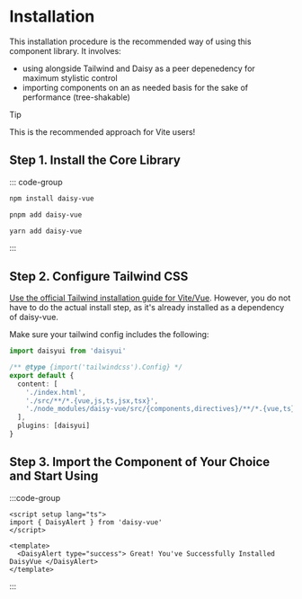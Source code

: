 # Installation

This installation procedure is the recommended way of using this component library. It involves:

- using alongside Tailwind and Daisy as a peer depenedency for maximum stylistic control
- importing components on an as needed basis for the sake of performance (tree-shakable)

> [!TIP]
> This is the recommended approach for Vite users!

## Step 1. Install the Core Library

::: code-group

```bash [npm]
npm install daisy-vue
```

```bash [pnpm]
pnpm add daisy-vue
```

```bash [yarn]
yarn add daisy-vue
```

:::

## Step 2. Configure Tailwind CSS

[Use the official Tailwind installation guide for Vite/Vue](https://tailwindcss.com/docs/guides/vite#vue). However, you do not have to do the actual install step, as it's already installed as a dependency of daisy-vue.

Make sure your tailwind config includes the following:

```ts [tailwind.config.ts]
import daisyui from 'daisyui'

/** @type {import('tailwindcss').Config} */
export default {
  content: [
    './index.html',
    './src/**/*.{vue,js,ts,jsx,tsx}',
    './node_modules/daisy-vue/src/{components,directives}/**/*.{vue,ts}'
  ],
  plugins: [daisyui]
}
```

## Step 3. Import the Component of Your Choice and Start Using

:::code-group

```vue [App.vue]
<script setup lang="ts">
import { DaisyAlert } from 'daisy-vue'
</script>

<template>
  <DaisyAlert type="success"> Great! You've Successfully Installed DaisyVue </DaisyAlert>
</template>
```

:::
